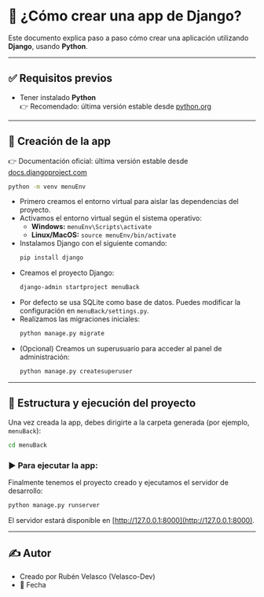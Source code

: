 # 🚀 ¿Cómo crear una app de Django?

Este documento explica paso a paso cómo crear una aplicación utilizando **Django**, usando **Python**.

---

## ✅ Requisitos previos

- Tener instalado **Python**  
  👉 Recomendado: última versión estable desde [python.org](https://www.python.org/)

---

## 🎯 Creación de la app

👉 Documentación oficial: última versión estable desde [docs.djangoproject.com](https://docs.djangoproject.com/es/4.2/)

```bash
python -m venv menuEnv
```

- Primero creamos el entorno virtual para aislar las dependencias del proyecto.
- Activamos el entorno virtual según el sistema operativo:
  - **Windows:** `menuEnv\Scripts\activate`
  - **Linux/MacOS:** `source menuEnv/bin/activate`
- Instalamos Django con el siguiente comando:
  ```bash
  pip install django
  ```
- Creamos el proyecto Django:
  ```bash
  django-admin startproject menuBack
  ```
- Por defecto se usa SQLite como base de datos. Puedes modificar la configuración en `menuBack/settings.py`.
- Realizamos las migraciones iniciales:
  ```bash
  python manage.py migrate
  ```
- (Opcional) Creamos un superusuario para acceder al panel de administración:
  ```bash
  python manage.py createsuperuser
  ```

---

## 📁 Estructura y ejecución del proyecto

Una vez creada la app, debes dirigirte a la carpeta generada (por ejemplo, `menuBack`):

```bash
cd menuBack
```

### ▶️ Para ejecutar la app:

Finalmente tenemos el proyecto creado y ejecutamos el servidor de desarrollo:

```bash
python manage.py runserver
```

El servidor estará disponible en [http://127.0.0.1:8000](http://127.0.0.1:8000).

---

## ✍️ Autor

- Creado por Rubén Velasco (Velasco-Dev)
- 📅 Fecha